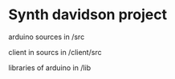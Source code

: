 # Synth davidson project

arduino sources in /src

client in sourcs in /client/src

libraries of arduino in /lib
